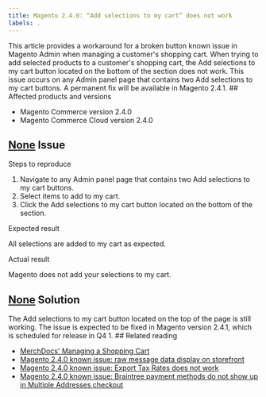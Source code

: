 ```yaml
---
title: Magento 2.4.0: “Add selections to my cart” does not work
labels: .
---
```


This article provides a workaround for a broken button known issue in Magento Admin when managing a customer's shopping cart. When trying to add selected products to a customer's shopping cart, the Add selections to my cart button located on the bottom of the section does not work. This issue occurs on any Admin panel page that contains two Add selections to my cart buttons. A permanent fix will be available in Magento 2.4.1. \#\# Affected products and versions

* Magento Commerce version 2.4.0
* Magento Commerce Cloud version 2.4.0

## [None](#issue) Issue

Steps to reproduce

1. Navigate to any Admin panel page that contains two Add selections to my cart buttons.
1. Select items to add to my cart.
1. Click the Add selections to my cart button located on the bottom of the section.

Expected result

All selections are added to my cart as expected.

Actual result

Magento does not add your selections to my cart.

## [None](#solution) Solution

The Add selections to my cart button located on the top of the page is still working. The issue is expected to be fixed in Magento version 2.4.1, which is scheduled for release in Q4 1. \#\# Related reading

* [MerchDocs' Managing a Shopping Cart](https://docs.magento.com/user-guide/sales/shopping-assisted-cart-manage.html)
* [Magento 2.4.0 known issue: raw message data display on storefront](https://support.magento.com/hc/en-us/articles/360045804332)
* [Magento 2.4.0 known issue: Export Tax Rates does not work](https://support.magento.com/hc/en-us/articles/360045850032)
* [Magento 2.4.0 known issue: Braintree payment methods do not show up in Multiple Addresses checkout](https://support.magento.com/hc/en-us/articles/360046354992)

